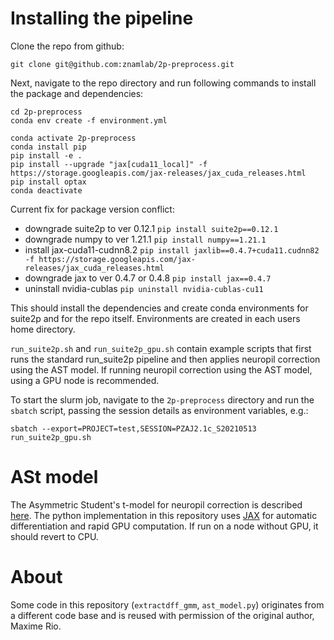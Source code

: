 # Installing the pipeline

Clone the repo from github:
```
git clone git@github.com:znamlab/2p-preprocess.git
```

Next, navigate to the repo directory and run following commands to install the package
and dependencies:
```
cd 2p-preprocess
conda env create -f environment.yml

conda activate 2p-preprocess
conda install pip
pip install -e .
pip install --upgrade "jax[cuda11_local]" -f https://storage.googleapis.com/jax-releases/jax_cuda_releases.html
pip install optax
conda deactivate
```

Current fix for package version conflict:
- downgrade suite2p to ver 0.12.1 `pip install suite2p==0.12.1`
- downgrade numpy to ver 1.21.1  `pip install numpy==1.21.1`
- install jax-cuda11-cudnn8.2 `pip install jaxlib==0.4.7+cuda11.cudnn82 -f https://storage.googleapis.com/jax-releases/jax_cuda_releases.html`
- downgrade jax to ver 0.4.7 or 0.4.8 `pip install jax==0.4.7`
- uninstall nvidia-cublas `pip uninstall nvidia-cublas-cu11`

This should install the dependencies and create conda environments for suite2p
and for the repo itself. Environments are created in each users home directory.

`run_suite2p.sh` and `run_suite2p_gpu.sh` contain example scripts that first runs the standard run_suite2p pipeline and then applies neuropil correction using the AST model.
If running neuropil correction using the AST model, using a GPU node is recommended.

To start the slurm job, navigate to the `2p-preprocess` directory and run the
`sbatch` script, passing the session details as environment variables, e.g.:
```
sbatch --export=PROJECT=test,SESSION=PZAJ2.1c_S20210513 run_suite2p_gpu.sh
```

# ASt model
The Asymmetric Student's t-model for neuropil correction is described [here](https://basellasermouse.github.io/ast_model/model.html). The python implementation
in this repository uses [JAX](https://github.com/google/jax) for automatic
differentiation and rapid GPU computation. If run on a node without GPU, it
should revert to CPU.

# About
Some code in this repository (`extractdff_gmm`, `ast_model.py`) originates from a different code
base and is reused with permission of the original author, Maxime Rio.
